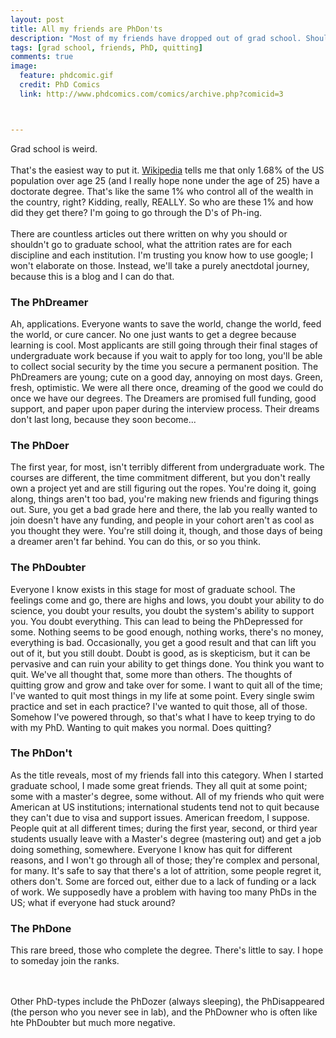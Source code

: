 ```yaml
---
layout: post
title: All my friends are PhDon'ts
description: "Most of my friends have dropped out of grad school. Should I?"
tags: [grad school, friends, PhD, quitting]
comments: true
image:
  feature: phdcomic.gif
  credit: PhD Comics
  link: http://www.phdcomics.com/comics/archive.php?comicid=3



---
```

Grad school is weird.
<br><br>
That's the easiest way to put it. [Wikipedia](http://en.wikipedia.org/wiki/Educational_attainment_in_the_United_States) tells me that only 1.68% of the US population over age 25 (and I really hope none under the age of 25) have a doctorate degree. That's like the same 1% who control all of the wealth in the country, right? Kidding, really, REALLY. So who are these 1% and how did they get there? I'm going to go through the D's of Ph-ing.
<br><br>
There are countless articles out there written on why you should or shouldn't go to graduate school, what the attrition rates are for each discipline and each institution. I'm trusting you know how to use google; I won't elaborate on those. Instead, we'll take a purely anectdotal journey, because this is a blog and I can do that.  

### The PhDreamer
Ah, applications. Everyone wants to save the world, change the world, feed the world, or cure cancer. No one just wants to get a degree because learning is cool. Most applicants are still going through their final stages of undergraduate work because if you wait to apply for too long, you'll be able to collect social security by the time you secure a permanent position. The PhDreamers are young; cute on a good day, annoying on most days. Green, fresh, optimistic. We were all there once, dreaming of the good we could do once we have our degrees. The Dreamers are promised full funding, good support, and paper upon paper during the interview process. Their dreams don't last long, because they soon become...

### The PhDoer
The first year, for most, isn't terribly different from undergraduate work. The courses are different, the time commitment different, but you don't really own a project yet and are still figuring out the ropes. You're doing it, going along, things aren't too bad, you're making new friends and figuring things out. Sure, you get a bad grade here and there, the lab you really wanted to join doesn't have any funding, and people in your cohort aren't as cool as you thought they were. You're still doing it, though, and those days of being a dreamer aren't far behind. You can do this, or so you think.

### The PhDoubter
Everyone I know exists in this stage for most of graduate school. The feelings come and go, there are highs and lows, you doubt your ability to do science, you doubt your results, you doubt the system's ability to support you. You doubt everything. This can lead to being the PhDepressed for some. Nothing seems to be good enough, nothing works, there's no money, everything is bad. Occasionally, you get a good result and that can lift you out of it, but you still doubt. Doubt is good, as is skepticism, but it can be pervasive and can ruin your ability to get things done. You think you want to quit. We've all thought that, some more than others. The thoughts of quitting grow and grow and take over for some. I want to quit all of the time; I've wanted to quit most things in my life at some point. Every single swim practice and set in each practice? I've wanted to quit those, all of those. Somehow I've powered through, so that's what I have to keep trying to do with my PhD. Wanting to quit makes you normal. Does quitting?

### The PhDon't
As the title reveals, most of my friends fall into this category. When I started graduate school, I made some great friends. They all quit at some point; some with a master's degree, some without. All of my friends who quit were American at US institutions; international students tend not to quit because they can't due to visa and support issues. American freedom, I suppose. People quit at all different times; during the first year, second, or third year students usually leave with a Master's degree (mastering out) and get a job doing something, somewhere. Everyone I know has quit for different reasons, and I won't go through all of those; they're complex and personal, for many. It's safe to say that there's a lot of attrition, some people regret it, others don't. Some are forced out, either due to a lack of funding or a lack of work. We supposedly have a problem with having too many PhDs in the US; what if everyone had stuck around?

### The PhDone
This rare breed, those who complete the degree. There's little to say. I hope to someday join the ranks.

<br><br>
Other PhD-types include the PhDozer (always sleeping), the PhDisappeared (the person who you never see in lab), and the PhDowner who is often like hte PhDoubter but much  more negative.
<br><br><br>

